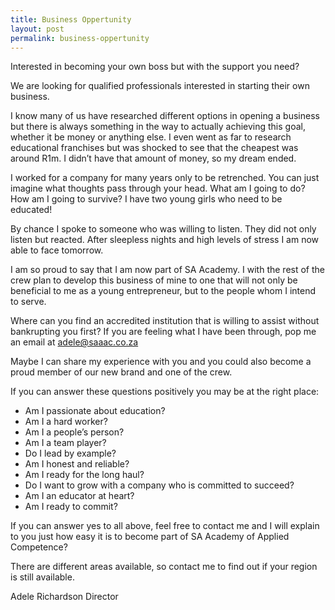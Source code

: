```yaml
---
title: Business Oppertunity
layout: post
permalink: business-oppertunity
---
```


Interested in becoming your own boss but with the support you need?

We are looking for qualified professionals interested in starting their own business.

I know many of us have researched different options in opening a business but there is always something in the way to actually achieving this goal, whether it be money or anything else. I even went as far to research educational franchises but was shocked to see that the cheapest was around R1m. I didn’t have that amount of money, so my dream ended.

I worked for a company for many years only to be retrenched. You can just imagine what thoughts pass through your head. What am I going to do? How am I going to survive? I have two young girls who need to be educated!

By chance I spoke to someone who was willing to listen. They did not only listen but reacted. After sleepless nights and high levels of stress I am now able to face tomorrow.

I am so proud to say that I am now part of SA Academy. I with the rest of the crew plan to develop this business of mine to one that will not only be beneficial to me as a young entrepreneur, but to the people whom I intend to serve.

Where can you find an accredited institution that is willing to assist without bankrupting you first? If you are feeling what I have been through, pop me an email at adele@saaac.co.za

Maybe I can share my experience with you and you could also become a proud member of our new brand and one of the crew.

If you can answer these questions positively you may be at the right place:

* Am I passionate about education?
* Am I a hard worker?
* Am I a people’s person?
* Am I a team player?
* Do I lead by example?
* Am I honest and reliable?
* Am I ready for the long haul?
* Do I want to grow with a company who is committed to succeed?
* Am I an educator at heart?
* Am I ready to commit?

If you can answer yes to all above, feel free to contact me and I will explain to you just how easy it is to become part of SA Academy of Applied Competence?

There are different areas available, so contact me to find out if your region is still available.

Adele Richardson
Director
